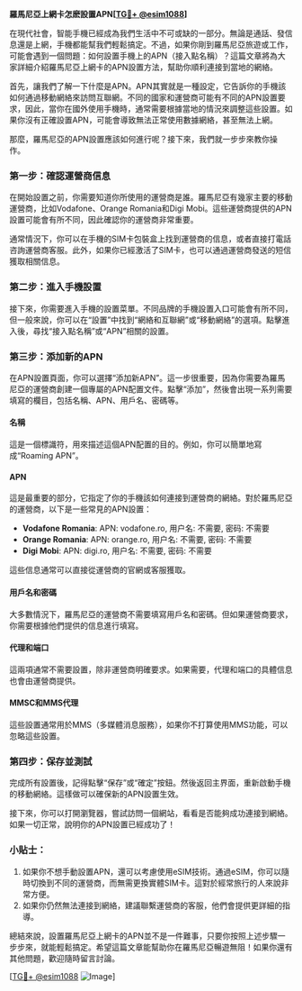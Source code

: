 **羅馬尼亞上網卡怎麽設置APN[[TG💪+ @esim1088](https://t.me/s/esim1088)]**

在現代社會，智能手機已經成為我們生活中不可或缺的一部分。無論是通話、發信息還是上網，手機都能幫我們輕鬆搞定。不過，如果你剛到羅馬尼亞旅遊或工作，可能會遇到一個問題：如何設置手機上的APN（接入點名稱）？這篇文章將為大家詳細介紹羅馬尼亞上網卡的APN設置方法，幫助你順利連接到當地的網絡。

首先，讓我們了解一下什麼是APN。APN其實就是一種設定，它告訴你的手機該如何通過移動網絡來訪問互聯網。不同的國家和運營商可能有不同的APN設置要求，因此，當你在國外使用手機時，通常需要根據當地的情況來調整這些設置。如果你沒有正確設置APN，可能會導致無法正常使用數據網絡，甚至無法上網。

那麼，羅馬尼亞的APN設置應該如何進行呢？接下來，我們就一步步來教你操作。

### **第一步：確認運營商信息**
在開始設置之前，你需要知道你所使用的運營商是誰。羅馬尼亞有幾家主要的移動運營商，比如Vodafone、Orange Romania和Digi Mobi。這些運營商提供的APN設置可能會有所不同，因此確認你的運營商非常重要。

通常情況下，你可以在手機的SIM卡包裝盒上找到運營商的信息，或者直接打電話咨詢運營商客服。此外，如果你已經激活了SIM卡，也可以通過運營商發送的短信獲取相關信息。

### **第二步：進入手機設置**
接下來，你需要進入手機的設置菜單。不同品牌的手機設置入口可能會有所不同，但一般來說，你可以在“設置”中找到“網絡和互聯網”或“移動網絡”的選項。點擊進入後，尋找“接入點名稱”或“APN”相關的設置。

### **第三步：添加新的APN**
在APN設置頁面，你可以選擇“添加新APN”。這一步很重要，因為你需要為羅馬尼亞的運營商創建一個專屬的APN配置文件。點擊“添加”，然後會出現一系列需要填寫的欄目，包括名稱、APN、用戶名、密碼等。

#### **名稱**
這是一個標識符，用來描述這個APN配置的目的。例如，你可以簡單地寫成“Roaming APN”。

#### **APN**
這是最重要的部分，它指定了你的手機該如何連接到運營商的網絡。對於羅馬尼亞的運營商，以下是一些常見的APN設置：

- **Vodafone Romania**: APN: vodafone.ro, 用户名: 不需要, 密码: 不需要  
- **Orange Romania**: APN: orange.ro, 用户名: 不需要, 密码: 不需要  
- **Digi Mobi**: APN: digi.ro, 用户名: 不需要, 密码: 不需要  

這些信息通常可以直接從運營商的官網或客服獲取。

#### **用戶名和密碼**
大多數情況下，羅馬尼亞的運營商不需要填寫用戶名和密碼。但如果運營商要求，你需要根據他們提供的信息進行填寫。

#### **代理和端口**
這兩項通常不需要設置，除非運營商明確要求。如果需要，代理和端口的具體信息也會由運營商提供。

#### **MMSC和MMS代理**
這些設置通常用於MMS（多媒體消息服務），如果你不打算使用MMS功能，可以忽略這些設置。

### **第四步：保存並測試**
完成所有設置後，記得點擊“保存”或“確定”按鈕。然後返回主界面，重新啟動手機的移動網絡。這樣做可以確保新的APN設置生效。

接下來，你可以打開瀏覽器，嘗試訪問一個網站，看看是否能夠成功連接到網絡。如果一切正常，說明你的APN設置已經成功了！

### **小貼士：**
1. 如果你不想手動設置APN，還可以考慮使用eSIM技術。通過eSIM，你可以隨時切換到不同的運營商，而無需更換實體SIM卡。這對於經常旅行的人來說非常方便。
2. 如果你仍然無法連接到網絡，建議聯繫運營商的客服，他們會提供更詳細的指導。

總結來說，設置羅馬尼亞上網卡的APN並不是一件難事，只要你按照上述步驟一步步來，就能輕鬆搞定。希望這篇文章能幫助你在羅馬尼亞暢遊無阻！如果你還有其他問題，歡迎隨時留言討論。

[[TG💪+ @esim1088](https://t.me/s/esim1088) ![Image](https://i.postimg.cc/4NQfJmqS/Snipaste-2025-05-13-00-14-12.png)]